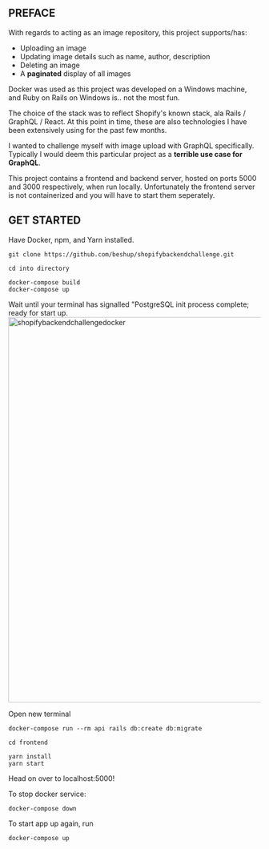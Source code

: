 ## PREFACE

With regards to acting as an image repository, this project supports/has:

- Uploading an image
- Updating image details such as name, author, description
- Deleting an image
- A **paginated** display of all images

Docker was used as this project was developed on a Windows machine, and Ruby on Rails on Windows is.. not the most fun.

The choice of the stack was to reflect Shopify's known stack, ala Rails / GraphQL / React. At this point in time, these are also technologies I have been extensively using for the past few months. 

I wanted to challenge myself with image upload with GraphQL specifically. Typically I would deem this particular project as a **terrible use case for GraphQL**.

This project contains a frontend and backend server, hosted on ports 5000 and 3000 respectively, when run locally. Unfortunately the frontend server is not containerized and you will have to start them seperately.

## GET STARTED

Have Docker, npm, and Yarn installed.

```
git clone https://github.com/beshup/shopifybackendchallenge.git
```
```
cd into directory
```
```
docker-compose build
docker-compose up
```
Wait until your terminal has signalled "PostgreSQL init process complete; ready for start up.
<img width="770" alt="shopifybackendchallengedocker" src="https://user-images.githubusercontent.com/55633921/92408825-a0544400-f10c-11ea-8cce-779977cbadfa.png">

Open new terminal
```
docker-compose run --rm api rails db:create db:migrate
```
```
cd frontend
```
```
yarn install
yarn start 
```

Head on over to localhost:5000!

To stop docker service:

```
docker-compose down
```

To start app up again, run 
```
docker-compose up
```

